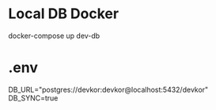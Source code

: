 # Local DB Docker

docker-compose up dev-db

# .env

DB_URL="postgres://devkor:devkor@localhost:5432/devkor"
DB_SYNC=true
